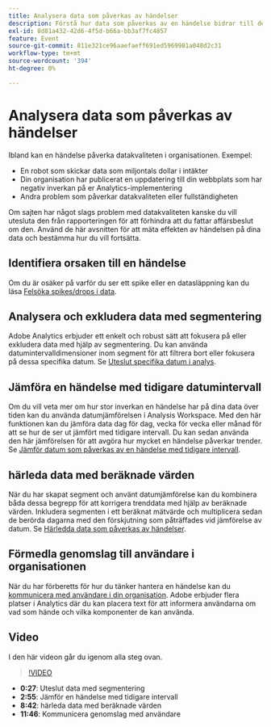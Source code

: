 ```yaml
---
title: Analysera data som påverkas av händelser
description: Förstå hur data som påverkas av en händelse bidrar till den övergripande datakvaliteten.
exl-id: 8d81a432-42d6-4f5d-b66a-bb3af7fc4857
feature: Event
source-git-commit: 811e321ce96aaefaeff691ed5969981a048d2c31
workflow-type: tm+mt
source-wordcount: '394'
ht-degree: 0%

---
```


# Analysera data som påverkas av händelser

Ibland kan en händelse påverka datakvaliteten i organisationen. Exempel:

* En robot som skickar data som miljontals dollar i intäkter
* Din organisation har publicerat en uppdatering till din webbplats som har negativ inverkan på er Analytics-implementering
* Andra problem som påverkar datakvaliteten eller fullständigheten

Om sajten har något slags problem med datakvaliteten kanske du vill utesluta den från rapporteringen för att förhindra att du fattar affärsbeslut om den. Använd de här avsnitten för att mäta effekten av händelsen på dina data och bestämma hur du vill fortsätta.

## Identifiera orsaken till en händelse

Om du är osäker på varför du ser ett spike eller en datasläppning kan du läsa [Felsöka spikes/drops i data](spikes-drops.md).

## Analysera och exkludera data med segmentering

Adobe Analytics erbjuder ett enkelt och robust sätt att fokusera på eller exkludera data med hjälp av segmentering. Du kan använda datumintervalldimensioner inom segment för att filtrera bort eller fokusera på dessa specifika datum. Se [Uteslut specifika datum i analys](segments.md).

## Jämföra en händelse med tidigare datumintervall

Om du vill veta mer om hur stor inverkan en händelse har på dina data över tiden kan du använda datumjämförelsen i Analysis Workspace. Med den här funktionen kan du jämföra data dag för dag, vecka för vecka eller månad för att se hur de ser ut jämfört med tidigare intervall. Du kan sedan använda den här jämförelsen för att avgöra hur mycket en händelse påverkar trender. Se [Jämför datum som påverkas av en händelse med tidigare intervall](compare-dates.md).

## härleda data med beräknade värden

När du har skapat segment och använt datumjämförelse kan du kombinera båda dessa begrepp för att korrigera trenddata med hjälp av beräknade värden. Inkludera segmenten i ett beräknat mätvärde och multiplicera sedan de berörda dagarna med den förskjutning som påträffades vid jämförelse av datum. Se [Härledda data som påverkas av händelser](calcmetrics.md).

## Förmedla genomslag till användare i organisationen

När du har förberetts för hur du tänker hantera en händelse kan du [kommunicera med användare i din organisation](communicate.md). Adobe erbjuder flera platser i Analytics där du kan placera text för att informera användarna om vad som hände och vilka komponenter de kan använda.

## Video

I den här videon går du igenom alla steg ovan.

>[!VIDEO](https://video.tv.adobe.com/v/33316?quality=12)

* **0:27**: Uteslut data med segmentering
* **2:55**: Jämför en händelse med tidigare intervall
* **8:42**: härleda data med beräknade värden
* **11:46**: Kommunicera genomslag med användare
